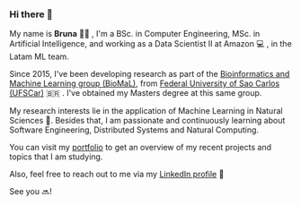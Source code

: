 ### Hi there 👋
My name is **Bruna** 🙆‍♀️ , I'm a BSc. in Computer Engineering, MSc. in Artificial Intelligence, and working as a Data Scientist II at Amazon 💻 , in the Latam ML team. 

Since 2015, I've been developing research as part of the [Bioinformatics and Machine Learning group (BioMaL)](http://www.biomal.ufscar.br/), from [Federal University of Sao Carlos (UFSCar)](https://www.ufscar.br/) 🇧🇷 . I've obtained my Masters degree at this same group. 

My research interests lie in the application of Machine Learning in Natural Sciences 🌱. Besides that, I am passionate and continuously learning about Software Engineering, Distributed Systems and Natural Computing. 

You can visit my [portfolio](http://bzamith.github.io/) to get an overview of my recent projects and topics that I am studying.

Also, feel free to reach out to me via my [LinkedIn profile](https://www.linkedin.com/in/bruna-zamith/) 💬

See you 🔜!

<!--
**bzamith/bzamith** is a ✨ _special_ ✨ repository because its `README.md` (this file) appears on your GitHub profile.

Here are some ideas to get you started:

- 🔭 I’m currently working on ...
- 🌱 I’m currently learning ...
- 👯 I’m looking to collaborate on ...
- 🤔 I’m looking for help with ...
- 💬 Ask me about ...
- 📫 How to reach me: ...
- 😄 Pronouns: ...
- ⚡ Fun fact: ...
-->
